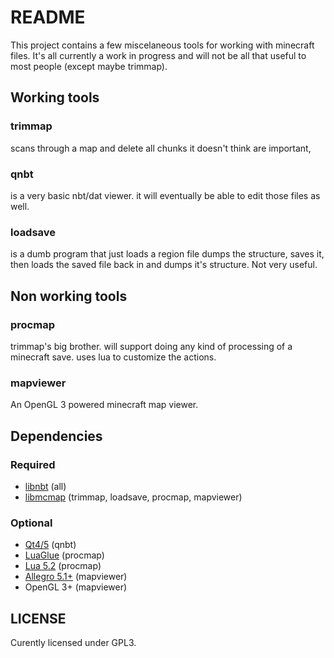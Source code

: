 README
======

This project contains a few miscelaneous tools for working with minecraft files.
It's all currently a work in progress and will not be all that useful to most people (except maybe trimmap).

Working tools
-------------

### trimmap ###

scans through a map and delete all chunks it doesn't think are important,

### qnbt ###

is a very basic nbt/dat viewer. it will eventually be able to edit those files as well.

### loadsave ###

is a dumb program that just loads a region file dumps the structure, saves it, then loads the saved file back in and dumps it's structure. Not very useful.

Non working tools
----------------

### procmap ###

trimmap's big brother. will support doing any kind of processing of a minecraft save. uses lua to customize the actions.

### mapviewer ###

An OpenGL 3 powered minecraft map viewer.

Dependencies
------------

### Required ###

- [libnbt](https://github.com/Tomasu/libnbt) (all)
- [libmcmap](https://github.com/Tomasu/libmcmap) (trimmap, loadsave, procmap, mapviewer)

### Optional ###

- [Qt4/5](http://qt-project.org/) (qnbt)
- [LuaGlue](https://github.com/Tomasu/LuaGlue) (procmap)
- [Lua 5.2](http://www.lua.org/) (procmap)
- [Allegro 5.1+](http://alleg.sf.net) (mapviewer)
- OpenGL 3+ (mapviewer)

LICENSE
-------

Curently licensed under GPL3.
